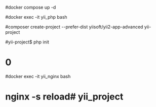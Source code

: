 #docker compose up -d

#docker exec -it yii_php bash

#composer create-project --prefer-dist yiisoft/yii2-app-advanced yii-project

#yii-project$ php init 
# 0

#docker exec -it yii_nginx bash
# nginx -s reload# yii_project
